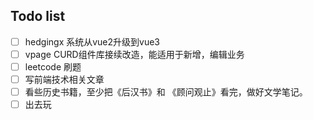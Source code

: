 ## Todo list
- [ ] hedgingx 系统从vue2升级到vue3
- [ ] vpage CURD组件库接续改造，能适用于新增，编辑业务
- [ ] leetcode 刷题
- [ ] 写前端技术相关文章
- [ ] 看些历史书籍，至少把《后汉书》和 《顾问观止》看完，做好文学笔记。
- [ ] 出去玩
